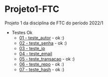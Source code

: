 # Projeto1-FTC
Projeto 1 da disciplina de FTC do período 2022/1

- Testes Ok
    - [01 - teste_autor](01%20-%20teste_autor.py) - ok :)
    - [02 - teste_senha](02%20-%20teste_senha.py) - ok :)
    - [03 - teste_ip](03%20-%20teste_ip.py)
    - [04 - teste_email](04%20-%20teste_email.py)
    - [05 - teste_transacao](05%20-%20teste_%20transacao.py) - ok :)
    - [06 - teste_repo](06%20-%20teste_%20repo.py) - ok :)
    - [07 - teste_hash](07%20-%20teste_%20hash.py) - ok :)
